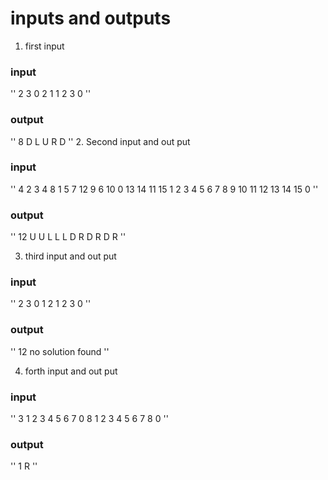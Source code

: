 # inputs and outputs
1. first input
### input
''
2
3 0 2 1
1 2 3 0
''
### output
''
8
D L U R D 
''
2. Second input and out put
### input
''
4
2 3 4 8 1 5 7 12 9 6 10 0 13 14 11 15
1 2 3 4 5 6 7 8 9 10 11 12 13 14 15 0
''
### output
''
12
U U L L L D R D R D R
''

3. third input and out put
### input
''
2
3 0 1 2
1 2 3 0
''
### output
''
12
no solution found
''

4. forth input and out put
### input
''
3
1 2 3 4 5 6 7 0 8
1 2 3 4 5 6 7 8 0
''
### output
''
1
R
''


